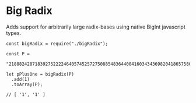 # Big Radix

Adds support for arbitrarily large radix-bases using native BigInt javascript types.

```
const bigRadix = require("./bigRadix");

const P =
  "21888242871839275222246405745257275088548364400416034343698204186575808495617";

let pPlusOne = bigRadix(P)
  .add(1)
  .toArray(P);

// [ '1', '1' ]
```
